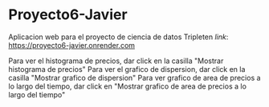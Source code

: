 # Proyecto6-Javier
Aplicacion web para el proyecto de ciencia de datos Tripleten
_link_: https://proyecto6-javier.onrender.com

Para ver el histograma de precios, dar click en la casilla "Mostrar histograma de precios"
Para ver el grafico de dispersion, dar click en la casilla "Mostrar grafico de dispersion"
Para ver grafico de area de precios a lo largo del tiempo, dar click en "Mostrar grafico de area de precios a lo largo del tiempo"
